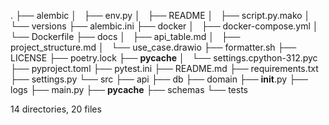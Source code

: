 .
├── alembic
│   ├── env.py
│   ├── README
│   ├── script.py.mako
│   └── versions
├── alembic.ini
├── docker
│   ├── docker-compose.yml
│   └── Dockerfile
├── docs
│   ├── api_table.md
│   ├── project_structure.md
│   └── use_case.drawio
├── formatter.sh
├── LICENSE
├── poetry.lock
├── __pycache__
│   └── settings.cpython-312.pyc
├── pyproject.toml
├── pytest.ini
├── README.md
├── requirements.txt
├── settings.py
└── src
    ├── api
    ├── db
    ├── domain
    ├── __init__.py
    ├── logs
    ├── main.py
    ├── __pycache__
    ├── schemas
    └── tests

14 directories, 20 files
